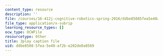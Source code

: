 ```yaml
---
content_type: resource
description: ''
file: /courses/16-412j-cognitive-robotics-spring-2016/ddbe85085fea5e40af2be202de0a8569_4u9W1xOuts.vtt
file_type: application/x-subrip
learning_resource_types: []
ocw_type: OCWFile
resourcetype: Other
title: 3play caption file
uid: ddbe8508-5fea-5e40-af2b-e202de0a8569
---
```

